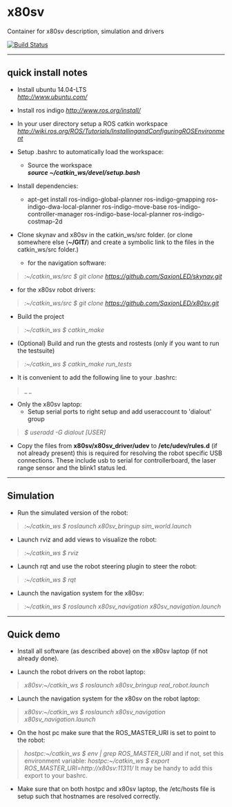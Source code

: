 x80sv
=====

Container for x80sv description, simulation and drivers


[![Build Status](https://travis-ci.org/SaxionLED/x80sv.svg)](https://travis-ci.org/SaxionLED/x80sv)


-------------------
quick install notes
-------------------

- Install ubuntu 14.04-LTS  
_http://www.ubuntu.com/_

- Install ros indigo
_http://www.ros.org/install/_  

- In your user directory setup a ROS catkin workspace
_http://wiki.ros.org/ROS/Tutorials/InstallingandConfiguringROSEnvironment_  

- Setup .bashrc to automatically load the workspace:
  - Source the workspace  
    ___source ~/catkin_ws/devel/setup.bash___  

- Install dependencies:
    - apt-get install ros-indigo-global-planner ros-indigo-gmapping ros-indigo-dwa-local-planner ros-indigo-move-base ros-indigo-controller-manager ros-indigo-base-local-planner ros-indigo-costmap-2d

- Clone skynav and x80sv in the catkin_ws/src folder. (or clone somewhere else (**~/GIT/**) and create a symbolic link to the files in the catkin_ws/src folder.)
  
	- for the navigation software: 
>_:~/catkin_ws/src $ git clone https://github.com/SaxionLED/skynav.git_  
	
  - for the x80sv robot drivers: 
>_:~/catkin_ws/src $ git clone https://github.com/SaxionLED/x80sv.git_  

- Build the project  
>_:~/catkin_ws $ catkin_make_  
 
- (Optional) Build and run the gtests and rostests (only if you want to run the testsuite)
>_:~/catkin_ws $ catkin_make run_tests_

- It is convenient to add the following line to your .bashrc:
>_ _
  
- Only the x80sv laptop:
  - Setup serial ports to right setup and add useraccount to 'dialout' group   
>_$ useradd -G dialout [USER]_    
  
  - Copy the files from __x80sv/x80sv_driver/udev__ to __/etc/udev/rules.d__ (if not already present)
      this is required for resolving the robot specific USB connections. These include usb to serial 
      for controllerboard,
      the laser range sensor and the blink1 status led.

----------
Simulation
----------

- Run the simulated version of the robot:
>_:~/catkin_ws $ roslaunch x80sv_bringup sim_world.launch_

- Launch rviz and add views to visualize the robot:
>_:~/catkin_ws $ rviz_

- Launch rqt and use the robot steering plugin to steer the robot:
>_:~/catkin_ws $ rqt_

- Launch the navigation system for the x80sv:
>_:~/catkin_ws $ roslaunch x80sv_navigation x80sv_navigation.launch_

----------
Quick demo
----------

- Install all software (as described above) on the x80sv laptop (if not already done).

- Launch the robot drivers on the robot laptop:
>_x80sv:~/catkin_ws $ roslaunch x80sv_bringup real_robot.launch_

- Launch the navigation system for the x80sv on the robot laptop:
>_x80sv:~/catkin_ws $ roslaunch x80sv_navigation x80sv_navigation.launch_

- On the host pc make sure that the ROS_MASTER_URI is set to point to the robot:
>_hostpc:~/catkin_ws $ env | grep ROS_MASTER_URI_
and if not, set this environment variable:
>_hostpc:~/catkin_ws $ export ROS_MASTER_URI=http://x80sv:11311/_
It may be handy to add this export to your bashrc.

- Make sure that on both hostpc and x80sv laptop, the /etc/hosts file is setup
  such that hostnames are resolved correctly.
